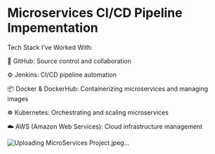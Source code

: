 # Microservices CI/CD Pipeline Impementation

Tech Stack I’ve Worked With:

🔗 GitHub: Source control and collaboration

⚙️ Jenkins: CI/CD pipeline automation

📦 Docker & DockerHub: Containerizing microservices and managing images

☸️ Kubernetes: Orchestrating and scaling microservices

☁️ AWS (Amazon Web Services): Cloud infrastructure management

![Uploading MicroServices Project.jpeg…]()
